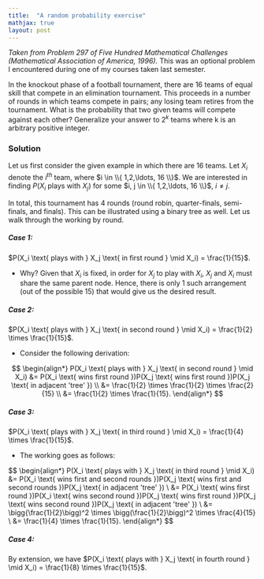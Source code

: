 ```yaml
---
title:  "A random probability exercise"
mathjax: true
layout: post
---
```


*Taken from Problem 297 of Five Hundred Mathematical Challenges (Mathematical Association of America, 1996).* This was an optional problem I encountered during one of my courses taken last semester.


In the knockout phase of a football tournament, there are 16 teams of equal skill
that compete in an elimination tournament. This proceeds in a number of rounds in which teams compete in
pairs; any losing team retires from the tournament. What is the probability
that two given teams will compete against each other? Generalize your answer to $2^k$ teams where k is an
arbitrary positive integer.


### Solution

Let us first consider the given example in which there are 16 teams. Let $X_i$ denote the $i^{th}$ team, where $i \in \\{ 1,2,\ldots, 16 \\}$. We are interested in finding $P(X_i \text{ plays with } X_j)$ for some $i, j \in \\{ 1,2,\ldots, 16 \\}$, $i \neq j$. 

In total, this tournament has 4 rounds (round robin, quarter-finals, semi-finals, and finals). This can be illustrated using a binary tree as well. Let us walk through the working by round.

##### Case 1:
$P(X_i \text{ plays with } X_j \text{ in first round } \mid X_i) = \frac{1}{15}$.

- Why? Given that $X_i$ is fixed, in order for $X_j$ to play with $X_i$, $X_j$ and $X_i$ must share the same parent node. Hence, there is only 1 such arrangement (out of the possible 15) that would give us the desired result.


##### Case 2:
$P(X_i \text{ plays with } X_j \text{ in second round } \mid X_i) = \frac{1}{2} \times \frac{1}{15}$.

- Consider the following derivation:

$$
\begin{align*}
P(X_i \text{ plays with } X_j \text{ in second round } \mid X_i) &= P(X_i \text{ wins first round })P(X_j \text{ wins first round })P(X_j \text{ in adjacent 'tree' }) \\
&= \frac{1}{2} \times \frac{1}{2} \times \frac{2}{15} \\
&= \frac{1}{2} \times \frac{1}{15}.
\end{align*}
$$

##### Case 3:
$P(X_i \text{ plays with } X_j \text{ in third round } \mid X_i) = \frac{1}{4} \times \frac{1}{15}$.

- The working goes as follows:

$$
\begin{align*}
P(X_i \text{ plays with } X_j \text{ in third round } \mid X_i) &= P(X_i \text{ wins first and second rounds })P(X_j \text{ wins first and second rounds })P(X_j \text{ in adjacent 'tree' }) \\
&= P(X_i \text{ wins first round })P(X_i \text{ wins second round })P(X_j \text{ wins first round })P(X_j \text{ wins second round })P(X_j \text{ in adjacent 'tree' }) \\
&= \bigg{\frac{1}{2}\bigg)^2 \times \bigg(\frac{1}{2}\bigg)^2 \times \frac{4}{15} \\
&= \frac{1}{4} \times \frac{1}{15}.
\end{align*}
$$

##### Case 4:

By extension, we have $P(X_i \text{ plays with } X_j \text{ in fourth round } \mid X_i) = \frac{1}{8} \times \frac{1}{15}$.




